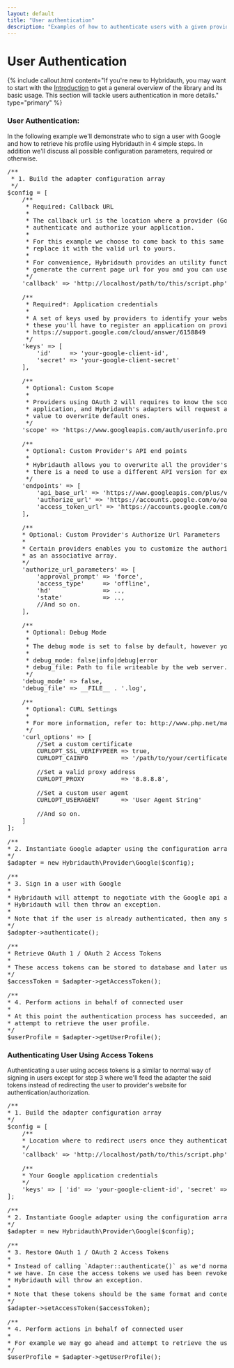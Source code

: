 ```yaml
---
layout: default
title: "User authentication"
description: "Examples of how to authenticate users with a given providers and how to make use of OAuth access tokens."
---
```


User Authentication
===================

{% include callout.html content="If you're new to Hybridauth, you may want to start with the [Introduction](introduction.html) to get a general overview of the library and its basic usage. This section will tackle users authentication in more details." type="primary" %} 

### User Authentication:

In the following example we'll demonstrate who to sign a user with Google and how to retrieve his profile using Hybridauth in 4 simple steps. In addition we'll discuss all possible configuration parameters, required or otherwise.

<pre>
/**
 * 1. Build the adapter configuration array
 */
$config = [
    /**
     * Required: Callback URL
     *
     * The callback url is the location where a provider (Google in this case) will redirect the use once they
     * authenticate and authorize your application.
     *
     * For this example we choose to come back to this same script, however in your project you'll have to you need to
     * replace it with the valid url to yours.
     *
     * For convenience, Hybridauth provides an utility function `Hybridauth\HttpClient\Util::getCurrentUrl()` that can
     * generate the current page url for you and you can use it for the callback.
     */
    'callback' => 'http://localhost/path/to/this/script.php',

    /**
     * Required*: Application credentials
     *
     * A set of keys used by providers to identify your website and only required by those using OAuth 1 and OAuth 2. To acquire
     * these you'll have to register an application on provider's site. In the case of Google for instance you can refer to
     * https://support.google.com/cloud/answer/6158849
     */
    'keys' => [ 
        'id'     => 'your-google-client-id',
        'secret' => 'your-google-client-secret' 
    ],

    /**
     * Optional: Custom Scope
     *
     * Providers using OAuth 2 will requires to know the scope of the authorization a user is going to give to your
     * application, and Hybridauth's adapters will request a limited scope by default, however you may specify a custom
     * value to overwrite default ones.
     */
    'scope' => 'https://www.googleapis.com/auth/userinfo.profile https://www.googleapis.com/auth/userinfo.email',

    /**
     * Optional: Custom Provider's API end points
     *
     * Hybridauth allows you to overwrite all the provider's API end point, which might be useful in some cases like when
     * there is a need to use a different API version for example.
     */
    'endpoints' => [
        'api_base_url' => 'https://www.googleapis.com/plus/v1/',
        'authorize_url' => 'https://accounts.google.com/o/oauth2/auth',
        'access_token_url' => 'https://accounts.google.com/o/oauth2/token',
    ],

    /**
    * Optional: Custom Provider's Authorize Url Parameters
    *
    * Certain providers enables you to customize the authorization url which you can optionality pass in adapter's config
    * as an associative array.
    */
    'authorize_url_parameters' => [
        'approval_prompt' => 'force',
        'access_type'     => 'offline',
        'hd'              => ..,
        'state'           => ..,
        //And so on.
    ],

    /**
     * Optional: Debug Mode
     *
     * The debug mode is set to false by default, however you can rise its level to either 'info', 'debug' or 'error'.
     *
     * debug_mode: false|info|debug|error
     * debug_file: Path to file writeable by the web server. Required if only 'debug_mode' is not false.
     */
    'debug_mode' => false,
    'debug_file' => __FILE__ . '.log',

    /**
     * Optional: CURL Settings
     *
     * For more information, refer to: http://www.php.net/manual/function.curl-setopt.php
     */
    'curl_options' => [
        //Set a custom certificate
        CURLOPT_SSL_VERIFYPEER => true,
        CURLOPT_CAINFO         => '/path/to/your/certificate.crt',

        //Set a valid proxy address
        CURLOPT_PROXY          => '8.8.8.8',

        //Set a custom user agent
        CURLOPT_USERAGENT      => 'User Agent String'
        
        //And so on.
    ]
];

/**
* 2. Instantiate Google adapter using the configuration array we built
*/
$adapter = new Hybridauth\Provider\Google($config);

/**
* 3. Sign in a user with Google
*
* Hybridauth will attempt to negotiate with the Google api and authenticate the user. If for whatever reason the process fails,
* Hybridauth will then throw an exception.
*
* Note that if the user is already authenticated, then any subsequent call to this method will be ignored.
*/
$adapter->authenticate();

/**
* Retrieve OAuth 1 / OAuth 2 Access Tokens
*
* These access tokens can be stored to database and later used to restore user's session.
*/
$accessToken = $adapter->getAccessToken();

/**
* 4. Perform actions in behalf of connected user
*
* At this point the authentication process has succeeded, and we can proceed with our application logic. For example we may
* attempt to retrieve the user profile.
*/
$userProfile = $adapter->getUserProfile();
</pre>

### Authenticating User Using Access Tokens

Authenticating a user using access tokens is a similar to normal way of signing in users except for step 3 where we'll feed the adapter the said tokens instead of redirecting the user to provider's website for authentication/authorization.

<pre>
/**
* 1. Build the adapter configuration array
*/
$config = [
    /**
    * Location where to redirect users once they authenticate with Google
    */
    'callback' => 'http://localhost/path/to/this/script.php',

    /**
    * Your Google application credentials
    */
    'keys' => [ 'id' => 'your-google-client-id', 'secret' => 'your-google-client-secret' ],
];

/**
* 2. Instantiate Google adapter using the configuration array we built
*/
$adapter = new Hybridauth\Provider\Google($config);

/**
* 3. Restore OAuth 1 / OAuth 2 Access Tokens
*
* Instead of calling `Adapter::authenticate()` as we'd normally do, here we simply feed the adapter any stored access tokens
* we have. In case the access tokens we used has been revoked or expired, the provider's will reject the connection, and
* Hybridauth will throw an exception.
*
* Note that these tokens should be the same format and content returned by `Adapter::getAccessToken()`
*/
$adapter->setAccessToken($accessToken);

/**
* 4. Perform actions in behalf of connected user
*
* For example we may go ahead and attempt to retrieve the user profile.
*/
$userProfile = $adapter->getUserProfile();
</pre>
